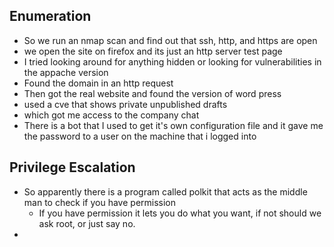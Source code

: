 ## Enumeration
- So we run an nmap scan and find out that ssh, http, and https are open
- we open the site on firefox and its just an http server test page
- I tried looking around for anything hidden or looking for vulnerabilities in the appache version
- Found the domain in an http request
- Then got the real website and found the version of word press
- used a cve that shows private unpublished drafts
- which got me access to the company chat
- There is a bot that I used to get it's own configuration file and it gave me the password to a user on the machine that i logged into 

## Privilege Escalation
- So apparently there is a program called polkit that acts as the middle man to check if you have permission
	- If you have permission it lets you do what you want, if not should we ask root, or just  say no.
- 